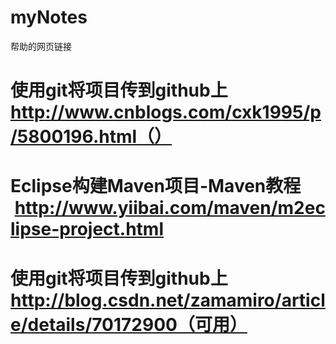 # myNotes
帮助的网页链接
# 使用git将项目传到github上   http://www.cnblogs.com/cxk1995/p/5800196.html（）
# Eclipse构建Maven项目-Maven教程    http://www.yiibai.com/maven/m2eclipse-project.html
# 使用git将项目传到github上   http://blog.csdn.net/zamamiro/article/details/70172900（可用）
